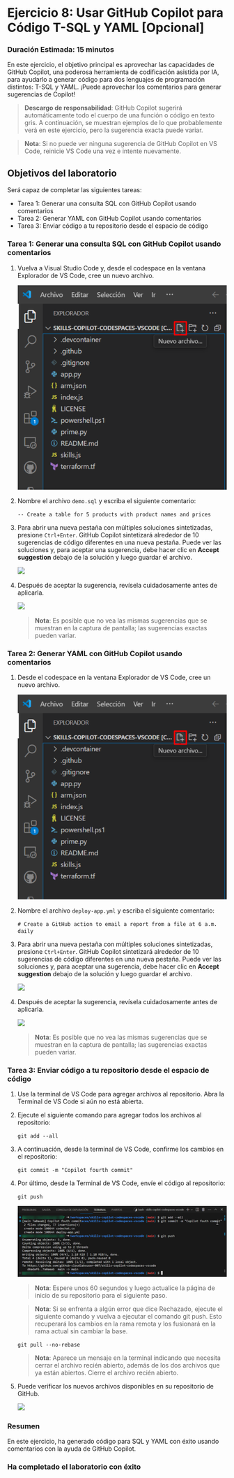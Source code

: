 # Ejercicio 8: Usar GitHub Copilot para Código T-SQL y YAML [Opcional]

### Duración Estimada: 15 minutos

En este ejercicio, el objetivo principal es aprovechar las capacidades de GitHub Copilot, una poderosa herramienta de codificación asistida por IA, para ayudarlo a generar código para dos lenguajes de programación distintos: T-SQL y YAML. ¡Puede aprovechar los comentarios para generar sugerencias de Copilot!

>**Descargo de responsabilidad**: GitHub Copilot sugerirá automáticamente todo el cuerpo de una función o código en texto gris. A continuación, se muestran ejemplos de lo que probablemente verá en este ejercicio, pero la sugerencia exacta puede variar.

>**Nota**: Si no puede ver ninguna sugerencia de GitHub Copilot en VS Code, reinicie VS Code una vez e intente nuevamente.

## Objetivos del laboratorio

Será capaz de completar las siguientes tareas:

- Tarea 1: Generar una consulta SQL con GitHub Copilot usando comentarios
- Tarea 2: Generar YAML con GitHub Copilot usando comentarios
- Tarea 3: Enviar código a tu repositorio desde el espacio de código


### Tarea 1: Generar una consulta SQL con GitHub Copilot usando comentarios

1. Vuelva a Visual Studio Code y, desde el codespace en la ventana Explorador de VS Code, cree un nuevo archivo.

    ![](../media/chat-code-new.png)

1. Nombre el archivo `demo.sql` y escriba el siguiente comentario:

   ```
   -- Create a table for 5 products with product names and prices
   ```

1. Para abrir una nueva pestaña con múltiples soluciones sintetizadas, presione `Ctrl+Enter`. GitHub Copilot sintetizará alrededor de 10 sugerencias de código diferentes en una nueva pestaña. Puede ver las soluciones y, para aceptar una sugerencia, debe hacer clic en **Accept suggestion** debajo de la solución y luego guardar el archivo.

   ![](../media/ex7-t1-s3.png)

1. Después de aceptar la sugerencia, revísela cuidadosamente antes de aplicarla.

   ![](../media/demo-sql-1.png)

   >**Nota**: Es posible que no vea las mismas sugerencias que se muestran en la captura de pantalla; las sugerencias exactas pueden variar.

### Tarea 2: Generar YAML con GitHub Copilot usando comentarios
   
1. Desde el codespace en la ventana Explorador de VS Code, cree un nuevo archivo.

    ![](../media/chat-code-new.png)

1. Nombre el archivo `deploy-app.yml` y escriba el siguiente comentario:

   ```
   # Create a GitHub action to email a report from a file at 6 a.m. daily
   ```

1. Para abrir una nueva pestaña con múltiples soluciones sintetizadas, presione `Ctrl+Enter`. GitHub Copilot sintetizará alrededor de 10 sugerencias de código diferentes en una nueva pestaña. Puede ver las soluciones y, para aceptar una sugerencia, debe hacer clic en **Accept suggestion** debajo de la solución y luego guardar el archivo.

   ![](../media/ex7-t2-s3.png)

1. Después de aceptar la sugerencia, revísela cuidadosamente antes de aplicarla.

   ![](../media/demo-yaml-1.png)

   >**Nota**: Es posible que no vea las mismas sugerencias que se muestran en la captura de pantalla; las sugerencias exactas pueden variar.

### Tarea 3: Enviar código a tu repositorio desde el espacio de código

1. Use la terminal de VS Code para agregar archivos al repositorio. Abra la Terminal de VS Code si aún no está abierta.

1. Ejecute el siguiente comando para agregar todos los archivos al repositorio:
   
   ```
   git add --all
   ```

1. A continuación, desde la terminal de VS Code, confirme los cambios en el repositorio:

   ```
   git commit -m "Copilot fourth commit"
   ```

1. Por último, desde la Terminal de VS Code, envíe el código al repositorio:

   ```
   git push
   ```

   ![](../media/ex-6-push.png)

   >**Nota**: Espere unos 60 segundos y luego actualice la página de inicio de su repositorio para el siguiente paso.

   >**Nota**: Si se enfrenta a algún error que dice Rechazado, ejecute el siguiente comando y vuelva a ejecutar el comando git push. Esto recuperará los cambios en la rama remota y los fusionará en la rama actual sin cambiar la base.
    
    ```
    git pull --no-rebase
    ```   

   >**Nota**: Aparece un mensaje en la terminal indicando que necesita cerrar el archivo recién abierto, además de los dos archivos que ya están abiertos. Cierre el archivo recién abierto.

1. Puede verificar los nuevos archivos disponibles en su repositorio de GitHub.

   ![](../media/ex-6-github.png)

### Resumen

En este ejercicio, ha generado código para SQL y YAML con éxito usando comentarios con la ayuda de GitHub Copilot.

### Ha completado el laboratorio con éxito

